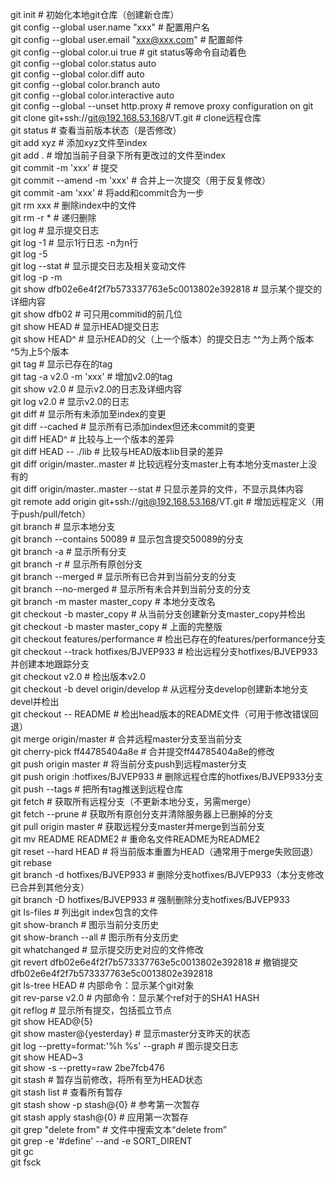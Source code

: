 git init                                                  # 初始化本地git仓库（创建新仓库）<br/>
git config --global user.name "xxx"                       # 配置用户名<br/>
git config --global user.email "xxx@xxx.com"              # 配置邮件<br/>
git config --global color.ui true                         # git status等命令自动着色<br/>
git config --global color.status auto<br/>
git config --global color.diff auto<br/>
git config --global color.branch auto<br/>
git config --global color.interactive auto<br/>
git config --global --unset http.proxy                    # remove  proxy configuration on git<br/>
git clone git+ssh://git@192.168.53.168/VT.git             # clone远程仓库<br/>
git status                                                # 查看当前版本状态（是否修改）<br/>
git add xyz                                               # 添加xyz文件至index<br/>
git add .                                                 # 增加当前子目录下所有更改过的文件至index<br/>
git commit -m 'xxx'                                       # 提交<br/>
git commit --amend -m 'xxx'                               # 合并上一次提交（用于反复修改）<br/>
git commit -am 'xxx'                                      # 将add和commit合为一步<br/>
git rm xxx                                                # 删除index中的文件<br/>
git rm -r *                                               # 递归删除<br/>
git log                                                   # 显示提交日志<br/>
git log -1                                                # 显示1行日志 -n为n行<br/>
git log -5<br/>
git log --stat                                            # 显示提交日志及相关变动文件<br/>
git log -p -m<br/>
git show dfb02e6e4f2f7b573337763e5c0013802e392818         # 显示某个提交的详细内容<br/>
git show dfb02                                            # 可只用commitid的前几位<br/>
git show HEAD                                             # 显示HEAD提交日志<br/>
git show HEAD^                                            # 显示HEAD的父（上一个版本）的提交日志 ^^为上两个版本 ^5为上5个版本<br/>
git tag                                                   # 显示已存在的tag<br/>
git tag -a v2.0 -m 'xxx'                                  # 增加v2.0的tag<br/>
git show v2.0                                             # 显示v2.0的日志及详细内容<br/>
git log v2.0                                              # 显示v2.0的日志<br/>
git diff                                                  # 显示所有未添加至index的变更<br/>
git diff --cached                                         # 显示所有已添加index但还未commit的变更<br/>
git diff HEAD^                                            # 比较与上一个版本的差异<br/>
git diff HEAD -- ./lib                                    # 比较与HEAD版本lib目录的差异<br/>
git diff origin/master..master                            # 比较远程分支master上有本地分支master上没有的<br/>
git diff origin/master..master --stat                     # 只显示差异的文件，不显示具体内容<br/>
git remote add origin git+ssh://git@192.168.53.168/VT.git # 增加远程定义（用于push/pull/fetch）<br/>
git branch                                                # 显示本地分支<br/>
git branch --contains 50089                               # 显示包含提交50089的分支<br/>
git branch -a                                             # 显示所有分支<br/>
git branch -r                                             # 显示所有原创分支<br/>
git branch --merged                                       # 显示所有已合并到当前分支的分支<br/>
git branch --no-merged                                    # 显示所有未合并到当前分支的分支<br/>
git branch -m master master_copy                          # 本地分支改名<br/>
git checkout -b master_copy                               # 从当前分支创建新分支master_copy并检出<br/>
git checkout -b master master_copy                        # 上面的完整版<br/>
git checkout features/performance                         # 检出已存在的features/performance分支<br/>
git checkout --track hotfixes/BJVEP933                    # 检出远程分支hotfixes/BJVEP933并创建本地跟踪分支<br/>
git checkout v2.0                                         # 检出版本v2.0<br/>
git checkout -b devel origin/develop                      # 从远程分支develop创建新本地分支devel并检出<br/>
git checkout -- README                                    # 检出head版本的README文件（可用于修改错误回退）<br/>
git merge origin/master                                   # 合并远程master分支至当前分支<br/>
git cherry-pick ff44785404a8e                             # 合并提交ff44785404a8e的修改<br/>
git push origin master                                    # 将当前分支push到远程master分支<br/>
git push origin :hotfixes/BJVEP933                        # 删除远程仓库的hotfixes/BJVEP933分支<br/>
git push --tags                                           # 把所有tag推送到远程仓库<br/>
git fetch                                                 # 获取所有远程分支（不更新本地分支，另需merge）<br/>
git fetch --prune                                         # 获取所有原创分支并清除服务器上已删掉的分支<br/>
git pull origin master                                    # 获取远程分支master并merge到当前分支<br/>
git mv README README2                                     # 重命名文件README为README2<br/>
git reset --hard HEAD                                     # 将当前版本重置为HEAD（通常用于merge失败回退）<br/>
git rebase<br/>
git branch -d hotfixes/BJVEP933                           # 删除分支hotfixes/BJVEP933（本分支修改已合并到其他分支）<br/>
git branch -D hotfixes/BJVEP933                           # 强制删除分支hotfixes/BJVEP933<br/>
git ls-files                                              # 列出git index包含的文件<br/>
git show-branch                                           # 图示当前分支历史<br/>
git show-branch --all                                     # 图示所有分支历史<br/>
git whatchanged                                           # 显示提交历史对应的文件修改<br/>
git revert dfb02e6e4f2f7b573337763e5c0013802e392818       # 撤销提交dfb02e6e4f2f7b573337763e5c0013802e392818<br/>
git ls-tree HEAD                                          # 内部命令：显示某个git对象<br/>
git rev-parse v2.0                                        # 内部命令：显示某个ref对于的SHA1 HASH<br/>
git reflog                                                # 显示所有提交，包括孤立节点<br/>
git show HEAD@{5}<br/>
git show master@{yesterday}                               # 显示master分支昨天的状态<br/>
git log --pretty=format:'%h %s' --graph                   # 图示提交日志<br/>
git show HEAD~3<br/>
git show -s --pretty=raw 2be7fcb476<br/>
git stash                                                 # 暂存当前修改，将所有至为HEAD状态<br/>
git stash list                                            # 查看所有暂存<br/>
git stash show -p stash@{0}                               # 参考第一次暂存<br/>
git stash apply stash@{0}                                 # 应用第一次暂存<br/>
git grep "delete from"                                    # 文件中搜索文本“delete from”<br/>
git grep -e '#define' --and -e SORT_DIRENT<br/>
git gc<br/>
git fsck